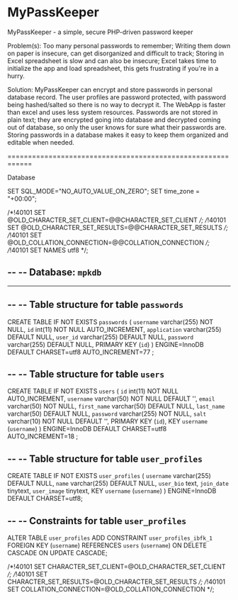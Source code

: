 MyPassKeeper
============

MyPassKeeper - a simple, secure PHP-driven password keeper

Problem(s): 
Too many personal passwords to remember; Writing them down on paper is insecure, can get disorganized and difficult to track; Storing in Excel spreadsheet is slow and can also be insecure; Excel takes time to initialize the app and load spreadsheet, this gets frustrating if you're in a hurry. 

Solution: 
MyPassKeeper can encrypt and store passwords in personal database record. The user profiles are password protected, with password being hashed/salted so there is no way to decrypt it. The WebApp is faster than excel and uses less system resources. Passwords are not stored in plain text; they are encrypted going into database and decrypted coming out of database, so only the user knows for sure what their passwords are. Storing passwords in a database makes it easy to keep them organized and editable when needed. 

============================================================

Database

SET SQL_MODE="NO_AUTO_VALUE_ON_ZERO";
SET time_zone = "+00:00";


/*!40101 SET @OLD_CHARACTER_SET_CLIENT=@@CHARACTER_SET_CLIENT */;
/*!40101 SET @OLD_CHARACTER_SET_RESULTS=@@CHARACTER_SET_RESULTS */;
/*!40101 SET @OLD_COLLATION_CONNECTION=@@COLLATION_CONNECTION */;
/*!40101 SET NAMES utf8 */;

--
-- Database: `mpkdb`
--

-- --------------------------------------------------------

--
-- Table structure for table `passwords`
--

CREATE TABLE IF NOT EXISTS `passwords` (
  `username` varchar(255) NOT NULL,
  `id` int(11) NOT NULL AUTO_INCREMENT,
  `application` varchar(255) DEFAULT NULL,
  `user_id` varchar(255) DEFAULT NULL,
  `password` varchar(255) DEFAULT NULL,
  PRIMARY KEY (`id`)
) ENGINE=InnoDB  DEFAULT CHARSET=utf8 AUTO_INCREMENT=77 ;


--
-- Table structure for table `users`
--

CREATE TABLE IF NOT EXISTS `users` (
  `id` int(11) NOT NULL AUTO_INCREMENT,
  `username` varchar(50) NOT NULL DEFAULT '',
  `email` varchar(50) NOT NULL,
  `first_name` varchar(50) DEFAULT NULL,
  `last_name` varchar(50) DEFAULT NULL,
  `password` varchar(255) NOT NULL,
  `salt` varchar(10) NOT NULL DEFAULT '',
  PRIMARY KEY (`id`),
  KEY `username` (`username`)
) ENGINE=InnoDB  DEFAULT CHARSET=utf8 AUTO_INCREMENT=18 ;


--
-- Table structure for table `user_profiles`
--

CREATE TABLE IF NOT EXISTS `user_profiles` (
  `username` varchar(255) DEFAULT NULL,
  `name` varchar(255) DEFAULT NULL,
  `user_bio` text,
  `join_date` tinytext,
  `user_image` tinytext,
  KEY `username` (`username`)
) ENGINE=InnoDB DEFAULT CHARSET=utf8;


--
-- Constraints for table `user_profiles`
--
ALTER TABLE `user_profiles`
  ADD CONSTRAINT `user_profiles_ibfk_1` FOREIGN KEY (`username`) REFERENCES `users` (`username`) ON DELETE CASCADE ON UPDATE CASCADE;

/*!40101 SET CHARACTER_SET_CLIENT=@OLD_CHARACTER_SET_CLIENT */;
/*!40101 SET CHARACTER_SET_RESULTS=@OLD_CHARACTER_SET_RESULTS */;
/*!40101 SET COLLATION_CONNECTION=@OLD_COLLATION_CONNECTION */;
